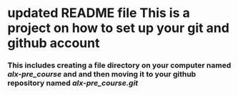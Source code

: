 ﻿# updated README file This is a project on how to set up your git and github account 
### This includes creating a file directory on your computer named *alx-pre_course* and and then moving it to your github repository named *alx-pre_course.git*
